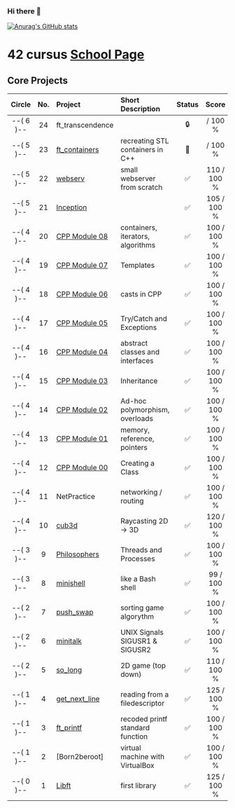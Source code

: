 ### Hi there 👋

[![Anurag's GitHub stats](https://github-readme-stats.vercel.app/api?username=amr21code)](https://github.com/anuraghazra/github-readme-stats)

# 42 cursus [School Page](https://42wolfsburg.de/)

## Core Projects

|  Circle | No. | Project                                     | Short Description  | Status |     Score    |
| :-----: | :-: | :------------------------------------------ | :----------------- | :----: | :----------: |
|--( 6 )--| 24  | ft_transcendence               |                    | 🔒      |     / 100 % |
|--( 5 )--| 23  | [ft_containers](../../../42_05_ft_containers)   | recreating STL containers in C++ | 📝       |     / 100 % |
|--( 5 )--| 22  | [webserv](../../../42_05_webserv)      | small webserver from scratch                   | ✅      |  110 / 100 % |
|--( 5 )--| 21  | [Inception](../../../42_05_inception)                      |                    | ✅      |  105 / 100 %  |
|--( 4 )--| 20  | [CPP Module 08](../../../42_04_cpp08)         | containers, iterators, algorithms| ✅       | 100 / 100 % |
|--( 4 )--| 19  | [CPP Module 07](../../../42_04_cpp07)          | Templates                        | ✅       | 100 / 100 % |
|--( 4 )--| 18  | [CPP Module 06](../../../42_04_cpp06)          | casts in CPP                     | ✅       | 100 / 100 % |
|--( 4 )--| 17  | [CPP Module 05](../../../42_04_cpp05)          | Try/Catch and Exceptions         | ✅       | 100 / 100 % |
|--( 4 )--| 16  | [CPP Module 04](../../../42_04_cpp04)          | abstract classes and interfaces  | ✅       | 100 / 100 % |
|--( 4 )--| 15  | [CPP Module 03](../../../42_04_cpp03)          | Inheritance                      | ✅       | 100 / 100 % |
|--( 4 )--| 14  | [CPP Module 02](../../../42_04_cpp02)          | Ad-hoc polymorphism, overloads   | ✅       | 100 / 100 % |
|--( 4 )--| 13  | [CPP Module 01](../../../42_04_cpp01)          | memory, reference, pointers      | ✅       | 100 / 100 % |
|--( 4 )--| 12  | [CPP Module 00](../../../42_04_cpp00)          | Creating a Class                 | ✅       | 100 / 100 % |
|--( 4 )--| 11  | NetPractice      | networking / routing            | ✅      | 100 / 100 % |
|--( 4 )--| 10  | [cub3d](../../../42_04_cub3d)               | Raycasting 2D -> 3D              | ✅     | 120 / 100 % |
|--( 3 )--|  9  | [Philosophers](../../../42_03_philosophers)  | Threads and Processes            | ✅     | 100 / 100 % |
|--( 3 )--|  8  | [minishell](../../../42_03_minishell)        | like a Bash shell                | ✅     |  99 / 100 % |
|--( 2 )--|  7  | [push_swap](../../../42_02_push_swap)        | sorting game algorythm           | ✅     | 100 / 100 % |
|--( 2 )--|  6  | [minitalk](../../../42_02_minitalk)          | UNIX Signals SIGUSR1 & SIGUSR2   | ✅     | 100 / 100 % |    
|--( 2 )--|  5  | [so_long](../../../42_02_so_long)                | 2D game (top down)               | ✅     | 110 / 100 % |    
|--( 1 )--|  4  | [get_next_line](../../../42_01_get_next_line)| reading from a filedescriptor    | ✅     | 125 / 100 % |
|--( 1 )--|  3  | [ft_printf](../../../42_01_ft_printf)        | recoded printf standard function | ✅     | 100 / 100 % |  
|--( 1 )--|  2  | [Born2beroot]                                | virtual machine with VirtualBox  | ✅     | 100 / 100 % | 
|--( 0 )--|  1  | [Libft](../../../42_00_Libft)                | first library                    | ✅     | 125 / 100 % |  







<!--
**amr21code/amr21code** is a ✨ _special_ ✨ repository because its `README.md` (this file) appears on your GitHub profile.

Here are some ideas to get you started:

- 🔭 I’m currently working on ...
- 🌱 I’m currently learning ...
- 👯 I’m looking to collaborate on ...
- 🤔 I’m looking for help with ...
- 💬 Ask me about ...
- 📫 How to reach me: ...
- 😄 Pronouns: ...
- ⚡ Fun fact: ...
-->
